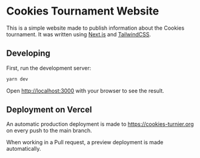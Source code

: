 # Cookies Tournament Website

This is a simple website made to publish information about the Cookies tournament. It was written using [Next.js](https://nextjs.org/) and [TailwindCSS](https://tailwindcss.com/).

## Developing

First, run the development server:

```bash
yarn dev
```

Open [http://localhost:3000](http://localhost:3000) with your browser to see the result.

## Deployment on Vercel

An automatic production deployment is made to <https://cookies-turnier.org> on every
push to the main branch.

When working in a Pull request, a preview deployment is made automatically.
